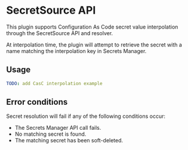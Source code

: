# SecretSource API

This plugin supports Configuration As Code secret value interpolation through the SecretSource API and resolver.

At interpolation time, the plugin will attempt to retrieve the secret with a name matching the interpolation key in Secrets Manager.

## Usage

```yaml
TODO: add CasC interpolation example
```

## Error conditions

Secret resolution will fail if any of the following conditions occur:

- The Secrets Manager API call fails.
- No matching secret is found.
- The matching secret has been soft-deleted.

